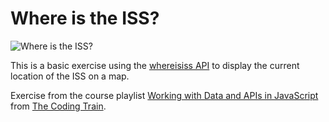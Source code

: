 # Where is the ISS?

![Where is the ISS?](https://user-images.githubusercontent.com/62948474/226481017-5a263543-8119-4a09-866d-8a27cec8c419.jpeg)

This is a basic exercise using the [whereisiss API](http://wheretheiss.at/w/developer) to display the current location of the ISS on a map.

Exercise from the course playlist [Working with Data and APIs in JavaScript](https://youtube.com/playlist?list=PLRqwX-V7Uu6YxDKpFzf_2D84p0cyk4T7X) from [The Coding Train](https://thecodingtrain.com/).
